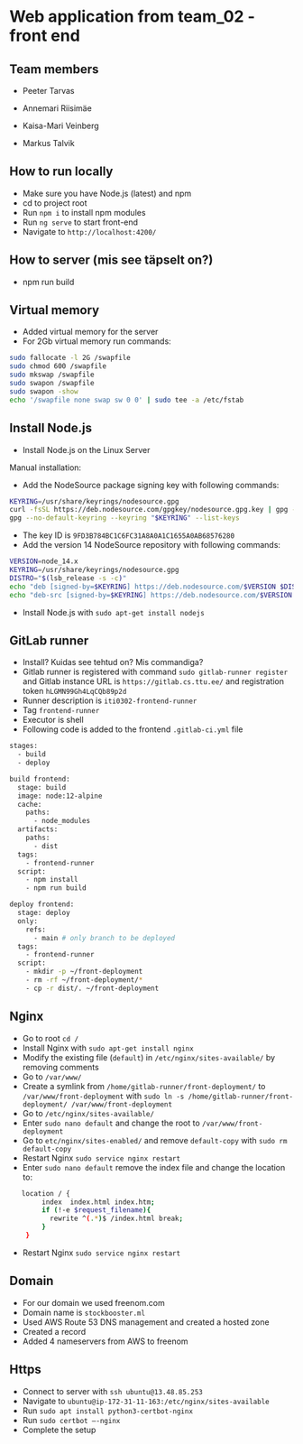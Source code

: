 # Web application from team_02 - front end

## Team members

  - Peeter Tarvas

  - Annemari Riisimäe

  - Kaisa-Mari Veinberg

  - Markus Talvik

## How to run locally

  - Make sure you have Node.js (latest) and npm
  - cd to project root
  - Run `npm i` to install npm modules
  - Run `ng serve` to start front-end
  - Navigate to `http://localhost:4200/`

## How to server (mis see täpselt on?)

  - npm run build

## Virtual memory

 - Added virtual memory for the server
 - For 2Gb virtual memory run commands:
```bash
sudo fallocate -l 2G /swapfile  
sudo chmod 600 /swapfile  
sudo mkswap /swapfile  
sudo swapon /swapfile  
sudo swapon -show  
echo '/swapfile none swap sw 0 0' | sudo tee -a /etc/fstab
```


## Install Node.js

 - Install Node.js on the Linux Server
   
 Manual installation: 
 - Add the NodeSource package signing key with following commands:
```bash
KEYRING=/usr/share/keyrings/nodesource.gpg
curl -fsSL https://deb.nodesource.com/gpgkey/nodesource.gpg.key | gpg --dearmor | sudo tee "$KEYRING" >/dev/null
gpg --no-default-keyring --keyring "$KEYRING" --list-keys
```
 - The key ID is `9FD3B784BC1C6FC31A8A0A1C1655A0AB68576280`
 - Add the version 14 NodeSource repository with following commands:
```bash
VERSION=node_14.x
KEYRING=/usr/share/keyrings/nodesource.gpg
DISTRO="$(lsb_release -s -c)"
echo "deb [signed-by=$KEYRING] https://deb.nodesource.com/$VERSION $DISTRO main" | sudo tee /etc/apt/sources.list.d/nodesource.list
echo "deb-src [signed-by=$KEYRING] https://deb.nodesource.com/$VERSION $DISTRO main" | sudo tee -a /etc/apt/sources.list.d/nodesource.list
```
 - Install Node.js with `sudo apt-get install nodejs`

## GitLab runner

 - Install? Kuidas see tehtud on? Mis commandiga?
 - Gitlab runner is registered with command `sudo gitlab-runner register` 
   and Gitlab instance URL is `https://gitlab.cs.ttu.ee/` and registration token `hLGMN99Gh4LqCQb89p2d`
 - Runner description is `iti0302-frontend-runner`
 - Tag `frontend-runner`
 - Executor is shell
 - Following code is added to the frontend `.gitlab-ci.yml` file

```bash
stages:
  - build
  - deploy

build frontend:
  stage: build
  image: node:12-alpine
  cache:
    paths:
      - node_modules
  artifacts:
    paths:
      - dist
  tags:
    - frontend-runner
  script:
    - npm install
    - npm run build

deploy frontend:
  stage: deploy
  only:
    refs:
      - main # only branch to be deployed
  tags:
    - frontend-runner
  script:
    - mkdir -p ~/front-deployment
    - rm -rf ~/front-deployment/*
    - cp -r dist/. ~/front-deployment
```

## Nginx

 - Go to root `cd /`
 - Install Nginx with `sudo apt-get install nginx`
 - Modify the existing file (`default`) in `/etc/nginx/sites-available/` by removing comments
 - Go to `/var/www/`
 - Create a symlink from `/home/gitlab-runner/front-deployment/` to `/var/www/front-deployment` with `sudo ln -s /home/gitlab-runner/front-deployment/ /var/www/front-deployment`
 - Go to `/etc/nginx/sites-available/`
 - Enter `sudo nano default` and change the root to `/var/www/front-deployment`
 - Go to `etc/nginx/sites-enabled/` and remove `default-copy` with `sudo rm default-copy`
 - Restart Nginx `sudo service nginx restart`
 - Enter `sudo nano default` remove the index file and change the location to:
```bash
   location / {
        index  index.html index.htm;
        if (!-e $request_filename){
          rewrite ^(.*)$ /index.html break;
        }
    }
```
 - Restart Nginx `sudo service nginx restart`

## Domain

 - For our domain we used freenom.com
 - Domain name is `stockbooster.ml`
 - Used AWS Route 53 DNS management and created a hosted zone
 - Created a record
 - Added 4 nameservers from AWS to freenom

## Https

 - Connect to server with `ssh ubuntu@13.48.85.253`
 - Navigate to `ubuntu@ip-172-31-11-163:/etc/nginx/sites-available`
 - Run `sudo apt install python3-certbot-nginx`
 - Run `sudo certbot –-nginx`
 - Complete the setup
